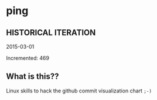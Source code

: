 # ping

## HISTORICAL ITERATION
2015-03-01

Incremented: 469

## What is this?? 
Linux skills to hack the github commit visualization chart `;-)`
